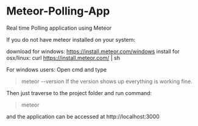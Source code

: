 # Meteor-Polling-App
Real time Polling application using Meteor

If you do not have meteor installed on your system:

download for windows: https://install.meteor.com/windows
install for osx/linux: curl https://install.meteor.com/ | sh

For windows users:
Open cmd and type 
> meteor --version
If the version shows up everything is working fine.


Then just traverse to the project folder and run command:
> meteor

and the application can be accessed at http://localhost:3000
